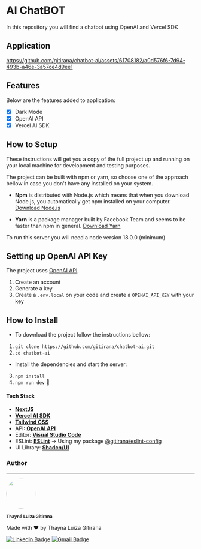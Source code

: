 # AI ChatBOT

In this repository you will find a chatbot using OpenAI and Vercel SDK

## Application

https://github.com/gitirana/chatbot-ai/assets/61708182/a0d576f6-7d94-493b-a46e-3a57ce4d9ee1

## Features

Below are the features added to application:

- [x] Dark Mode
- [x] OpenAI API
- [x] Vercel AI SDK

## How to Setup

These instructions will get you a copy of the full project up and running on your local machine for development and testing purposes.

The project can be built with npm or yarn, so choose one of the approach bellow in case you don't have any installed on your system.

* **Npm** is distributed with Node.js which means that when you download Node.js, you automatically get npm installed on your computer. [Download Node.js](https://nodejs.org/en/download/)

* **Yarn** is a package manager built by Facebook Team and seems to be faster than npm in general.  [Download Yarn](https://yarnpkg.com/en/docs/install)

To run this server you will need a node version 18.0.0 (minimum) 

## Setting up OpenAI API Key

The project uses [OpenAI API](https://platform.openai.com/account/api-keys).

1. Create an account
2. Generate a key
3. Create a ```.env.local``` on your code and create a ```OPENAI_API_KEY``` with your key

## How to Install

* To download the project follow the instructions bellow:


1. `git clone https://github.com/gitirana/chatbot-ai.git`
2. `cd chatbot-ai`


* Install the dependencies and start the server:


3. `npm install`
4. `npm run dev` 🥳

####  Tech Stack 

-   **[NextJS](https://nextjs.org/)**
-   **[Vercel AI SDK](https://sdk.vercel.ai/docs)**
-   **[Tailwind CSS](https://tailwindui.com/)**
-   API:  **[OpenAI API](https://platform.openai.com/)** 
-   Editor:  **[Visual Studio Code](https://code.visualstudio.com/)** 
-   ESLint:  **[ESLint](https://eslint.org/)** -> Using my package [@gitirana/eslint-config](https://www.npmjs.com/package/@gitirana/eslint-config)
-   UI Library: **[Shadcn/UI](https://ui.shadcn.com/)**

### Author
---

<img style="border-radius: 50%;" src="https://avatars3.githubusercontent.com/u/61708182?s=460&u=e3d31df35b1e4e8095aa2538a17a872e7e85bc6b&v=4" width="80px;" alt="" />

<sub><b>Thayná Luiza Gitirana</b></sub>

Made with ❤️ by Thayná Luiza Gitirana

[![Linkedin Badge](https://img.shields.io/badge/-@gitirana-blue?style=flat-square&logo=Linkedin&logoColor=white&link=https://www.linkedin.com/in/gitirana/)](https://www.linkedin.com/in/gitirana/) [![Gmail Badge](https://img.shields.io/badge/-thaynalgc@gmail.com-c14438?style=flat-square&logo=Gmail&logoColor=white&link=mailto:thaynalgc@gmail.com)](mailto:thaynalgc@gmail.com)





